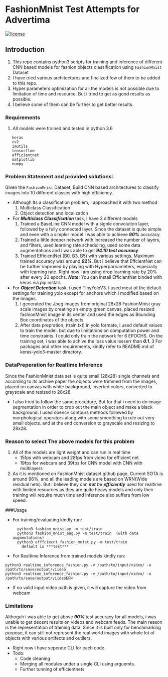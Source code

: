 # FashionMnist Test Attempts for Advertima 
[![license](https://img.shields.io/github/license/mashape/apistatus.svg)](LICENSE)

## Introduction
1.  This repo contains python3 scripts for training and inference of different CNN based 
 models for fashion objects classification using ```FashionMnist``` Dataset  
 2. I have tried various architectures and finalized few of them to be added to this repo.
 3. Hyper parameters optimization for all the models is not possible due to limitation of time and resource.
 But i tried to get as good results as possible.
 4. I believe some of them can be further to get better results.
 
### Requirements
1. All models were trained and tested in python 3.6      
 ```   Python3
    keras
    cv2
    imutils
    tensorflow
    efficientnet
    matplotlib
    numpy
```

 
 ### Problem Statement and provided solutions:
 Given the ```FashionMnist``` Dataset, Build CNN based architectures to classify images
 into 10 different classes with high efficiency.
 * Although Its a classification problem, I approached it with two method
    1. Multiclass Classification
    2. Object detection and localization 
 * For ***Multiclass Classification*** task, I have 3 different models
    1. Trained a BaseLine CNN model with a signle convolution layer, followed by 
    a fully connected layer. Since the dataset is quite simple and even with a simpler model
    I was able to achieve ***90%*** accuracy.
    2. Trained a little deeper network with increased the number of layers, and filters, used learning rate scheduling, used 
    some data augmentations and i was able to get ***94.10 test accuracy***
    3. Trained EfficientNet (B0, B3, B5) with various settings. Maximum trained accuracy 
    was around ***92%***. But i believe that EffcientNet can be further improved by playing with 
    Hyperparnameters, especially with learning rate. Right now i am using drop learning rate by 20% after every 20 epochs.
    ***Note:*** You can install EfficientNet binded with keras via pip install.
 * For ***Object Detection*** task, i used TinyYoloV3. I used most of the default settings for training 
 yolo except for anchors which i modified based on the images. 
    1. I generated the Jpeg images from original 28x28 FashionMnist gray scale images by creating an empty green canvas,
    placed resized fashionMnist image in its center and used the edges as Bounding Box coordinates of
    the objects.
    2. After data prepration, (train.txt) in yolo formate, i used default values to train 
    the model. but due to limitations on computation power and time constraints. I could only
    train the network for 6 EPOCHS. On the training set, i was able to achive the loss value lesserr than
    ***0.1***. 
    3 For packages and other requirements, kindly refer to README.md of keras-yolo3-master directory. 
 
### DataPreperation for Realtime Inference
Since the FashionMnist data set is quite small (28x28) single channels and according to its archive paper
the objects were trimmed from the images, placed on canvas with white background, inverted colors, converted to 
grayscale and resized to 28x28.
* I also tried to follow the same procedure, 
But for that i need to do image segmentation in order to crop out the main object and make a black background. I used 
opencv contours methods followed by morphological operators along with some smoothing to rule out very small objects.
and at the end conversion to grayscale and resizing to 28x28.

### Reason to select The above models for this problem
1. All of the models are light weight and can run in real time 
    * 15fps with webcam and 28fps from video for efficient net
    * 19fps for webcam and 39fps for CNN model with CNN with multilayers
2. As it is mentioned on FashionMnist dataset github page, Current SOTA is around 96%.
and all the leading models are based on WRN(Wide residual nets). But i believe they can ***not*** be 
***efficiently*** used for realtime with limited resources as they are quite heavy models and only their training will require
much time and inference also suffers from low speed. 
 
###Usage
* For training/evaluating kindly run:
  ```shell script
    python3 fashion_mnist.py -m test/train 
    python3 fashion_mnist_aug.py -m test/train  (with data augmentations)
    python3 efffciecnt_fashion_mnist.py -m test/train 
      default is ***test***

   ```  
* For Realtime Inference from trained models kindly run:
```shell script
python3 realtime_inference_fashion.py -v /path/to/input/video/ -o /path/to/save/output/viideo
python3 realtime_inference_fashion.py -v /path/to/input/video/ -o /path/to/save/output/viideoEFN
```
   *  If no valid input video path is given, it will capture the video from webcam


### Limitations
Althoguh i was able to get above ***90%*** test accuracy for all models, i was unable to get
decent results on videos and webcam feeds. The main reason is the representation of training data.
Since it is built only for benchmarking purpose, it can still not represent the real world images with whole lot of objects
with various artifects and outliers.
* Right now i have seperate CLI for each code.
* Todo:
    * Code cleaning
    * Merging all modules under a single CLI using arguemts.
    * Further tunning of efficientnets
 